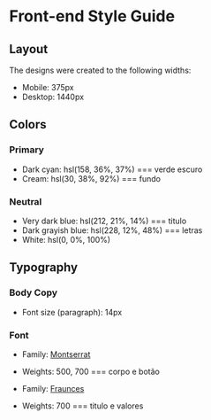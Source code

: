 # Front-end Style Guide

## Layout

The designs were created to the following widths:

- Mobile: 375px
- Desktop: 1440px

## Colors

### Primary

- Dark cyan: hsl(158, 36%, 37%) === verde escuro
- Cream: hsl(30, 38%, 92%) === fundo

### Neutral

- Very dark blue: hsl(212, 21%, 14%) === titulo
- Dark grayish blue: hsl(228, 12%, 48%) === letras
- White: hsl(0, 0%, 100%)

## Typography

### Body Copy

- Font size (paragraph): 14px

### Font

- Family: [Montserrat](https://fonts.google.com/specimen/Montserrat)
- Weights: 500, 700 === corpo e botão

- Family: [Fraunces](https://fonts.google.com/specimen/Fraunces)
- Weights: 700 === titulo e valores
